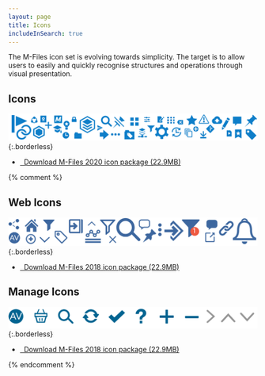 ```yaml
---
layout: page
title: Icons
includeInSearch: true
---
```


The M-Files icon set is evolving towards simplicity. The target is to allow users to easily and quickly recognise structures and operations through visual presentation. 

## Icons

![Icons preview](icons_preview.png){:.borderless}


<ul class="quicklinks">
	<li class="api"><a href="{{ site.baseurl }}/UX-Design/Icons-and-Fonts/MF_icons_2018_mar.zip">
	<span class="iconify" data-icon="mdi:download"></span> &nbsp;
	Download M-Files 2020 icon package (22.9MB)</a></li>
</ul>

{% comment %}  

## Web Icons

![Icons](web-icons.png){:.borderless}

<ul class="quicklinks">
	<li class="api"><a href="{{ site.baseurl }}/UX-Design/Icons-and-Fonts/MF_icons_2018_mar.zip">
	<span class="iconify" data-icon="mdi:download"></span> &nbsp;
	Download M-Files 2018 icon package (22.9MB)</a></li>
</ul>

## Manage Icons


![Icons](manage-icons.png){:.borderless}

<ul class="quicklinks">
	<li class="api"><a href="{{ site.baseurl }}/UX-Design/Icons-and-Fonts/MF_icons_2018_mar.zip">
	<span class="iconify" data-icon="mdi:download"></span> &nbsp;
	Download M-Files 2018 icon package (22.9MB)</a></li>
</ul>

{% endcomment %}